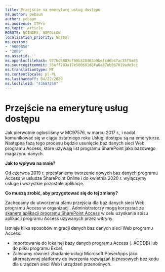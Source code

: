 ```yaml
---
title: Przejście na emeryturę usług dostępu
ms.author: pebaum
author: pebaum
ms.audience: ITPro
ms.topic: article
ROBOTS: NOINDEX, NOFOLLOW
localization_priority: Normal
ms.custom:
- "9000356"
- "2009"
ms.assetid: ''
ms.openlocfilehash: 977bd5887ef58b328463a9befcd6b47ac55f5a85
ms.sourcegitcommit: 55eff703a17e500681d8fa6a87eb067019ade3cc
ms.translationtype: MT
ms.contentlocale: pl-PL
ms.lasthandoff: 04/22/2020
ms.locfileid: "43687268"
---
```

# <a name="access-services-retirement"></a>Przejście na emeryturę usług dostępu

Jak pierwotnie ogłosiliśmy w MC97576, w marcu 2017 r., i nadal komunikować się w ciągu ostatniego roku Usługi dostępu są na emeryturze. Następną fazą tego procesu będzie usunięcie baz danych sieci Web programu Access, które używają list programu SharePoint jako bazowego magazynu danych.

**Jak to wpływa na mnie?**

Od czerwca 2019 r. przestaniemy tworzenie nowych baz danych programu Access w usłudze SharePoint Online i do kwietnia 2020 r. wyłączymy usługę i wszystkie pozostałe aplikacje.

**Co muszę zrobić, aby przygotować się do tej zmiany?**

Zachęcamy do utworzenia planu przejścia dla baz danych sieci Web programu Access w organizacji. Administratorzy mogą korzystać ze [skanera aplikacji programu SharePoint Access](https://github.com/SharePoint/PnP-Tools/tree/master/Solutions/SharePoint.AccessApp.Scanner) w celu uzyskania spisu aplikacji programu Access używanych przez witryny.

Istnieje kilka sposobów migracji danych baz danych sieci Web programu Access:

- Importowanie do lokalnej bazy danych programu Access (. ACCDB) lub do pliku programu Excel.
- Zalecamy również zbadanie usługi Microsoft PowerApps jako alternatywnej platformy do tworzenia rozwiązań biznesowych bez kodu dla urządzeń sieci Web i urządzeń przenośnych.